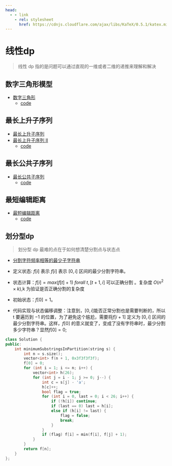 ```yaml
---
head:
  - - link
    - rel: stylesheet
      href: https://cdnjs.cloudflare.com/ajax/libs/KaTeX/0.5.1/katex.min.css
---
```

# 线性dp
> 线性 dp 指的是问题可以通过直观的一维或者二维的递推来理解和解决


## 数字三角形模型
* [数字三角形](https://www.acwing.com/problem/content/900/)
    * [code](../acwing/acwing.898.md)

## 最长上升子序列
* [最长上升子序列](https://www.acwing.com/problem/content/897/)
* [最长上升子序列 II](https://www.acwing.com/activity/content/problem/content/1004/)
    * [code](../acwing/acwing.895_896.md)

## 最长公共子序列
* [最长公共子序列](https://www.acwing.com/problem/content/899/)
    * [code](../acwing/acwing.902.md)

## 最短编辑距离
* [最短编辑距离](https://www.acwing.com/problem/content/904/)
    * [code](../acwing/acwing.899.md)

## 划分型dp
> 划分型 dp 最难的点在于如何想清楚分割点与状态点

* [分割字符频率相等的最少子字符串](https://leetcode.cn/problems/minimum-substring-partition-of-equal-character-frequency)

* 定义状态: $f[i]$ 表示 $f[i]$ 表示 $[0, i]$ 区间的最少分割字符串。
* 状态计算：$f[i] = max(f[t] + 1)~forall~t, [t + 1, i]$ 可以正确分割 。复杂度 $O(n^2 \times k)$,k 为验证是否正确分割的复杂度
* 初始状态：$f[0] = 1$。
* 代码实现与状态偏移调整：注意到，$[0, i]$能否正常分割也是需要判断的，所以 t 要遍历到 $-1$ 的位置，为了避免这个尴尬，需要将$f[i + 1]$ 定义为 $[0, i]$ 区间的最少分割字符串。这样，$f[0]$ 的意义就变了，变成了没有字符串时，最少分割多少字符串？显然$f[0] = 0$;
```c++
class Solution {
public:
    int minimumSubstringsInPartition(string s) {
        int n = s.size();
        vector<int> f(n + 1, 0x3f3f3f3f);
        f[0] = 0;
        for (int i = 1; i <= n; i++) {
            vector<int> h(26);
            for (int j = i - 1; j >= 0; j--) {
                int c = s[j] - 'a';
                h[c]++;
                bool flag = true;
                for (int i = 0, last = 0; i < 26; i++) {
                    if (!h[i]) continue;
                    if (last == 0) last = h[i];
                    else if (h[i] != last) {
                        flag = false;
                        break;
                    }
                }
                if (flag) f[i] = min(f[i], f[j] + 1);
            }
        }
        return f[n];
    }
};

```